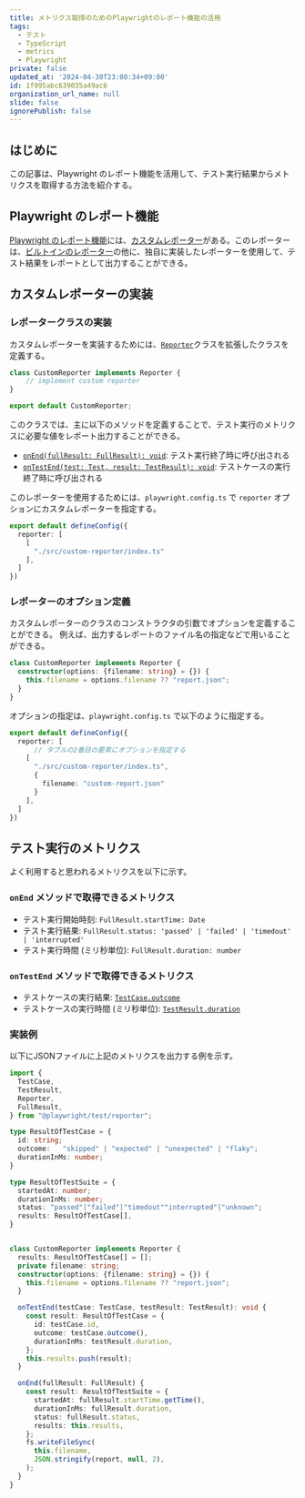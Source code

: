 ```yaml
---
title: メトリクス取得のためのPlaywrightのレポート機能の活用
tags:
  - テスト
  - TypeScript
  - metrics
  - Playwright
private: false
updated_at: '2024-04-30T23:00:34+09:00'
id: 1f995abc639035a49ac6
organization_url_name: null
slide: false
ignorePublish: false
---
```

## はじめに

この記事は、Playwright のレポート機能を活用して、テスト実行結果からメトリクスを取得する方法を紹介する。

## Playwright のレポート機能

[Playwright のレポート機能](https://playwright.dev/docs/test-reporters)には、[カスタムレポーター](https://playwright.dev/docs/test-reporters#custom-reporters)がある。このレポーターは、[ビルトインのレポーター](https://playwright.dev/docs/test-reporters#built-in-reporters)の他に、独自に実装したレポーターを使用して、テスト結果をレポートとして出力することができる。

## カスタムレポーターの実装

### レポータークラスの実装

カスタムレポーターを実装するためには、[`Reporter`](https://playwright.dev/docs/api/class-reporter)クラスを拡張したクラスを定義する。

```typescript:src/custom-reporter/index.ts
class CustomReporter implements Reporter {
    // implement custom reporter
}

export default CustomReporter;
```

このクラスでは、主に以下のメソッドを定義することで、テスト実行のメトリクスに必要な値をレポート出力することができる。

- [`onEnd(fullResult: FullResult): void`](https://playwright.dev/docs/api/class-reporter#reporter-on-end): テスト実行終了時に呼び出される
- [`onTestEnd(test: Test, result: TestResult): void`](https://playwright.dev/docs/api/class-reporter#reporter-on-test-end): テストケースの実行終了時に呼び出される

このレポーターを使用するためには、`playwright.config.ts` で `reporter` オプションにカスタムレポーターを指定する。

```typescript:playwright.config.ts
export default defineConfig({
  reporter: [
    [
      "./src/custom-reporter/index.ts"
    ],
  ]
})
```

### レポーターのオプション定義

カスタムレポーターのクラスのコンストラクタの引数でオプションを定義することができる。
例えば、出力するレポートのファイル名の指定などで用いることができる。

```typescript:src/custom-reporter/index.ts
class CustomReporter implements Reporter {
  constructor(options: {filename: string} = {}) {
    this.filename = options.filename ?? "report.json";
  }
}
```

オプションの指定は、`playwright.config.ts` で以下のように指定する。

```typescript:playwright.config.ts
export default defineConfig({
  reporter: [
      // タプルの2番目の要素にオプションを指定する
    [
      "./src/custom-reporter/index.ts",
      {
        filename: "custom-report.json"
      }
    ],
  ]
})
```

## テスト実行のメトリクス

よく利用すると思われるメトリクスを以下に示す。

### `onEnd` メソッドで取得できるメトリクス

- テスト実行開始時刻: `FullResult.startTime: Date`
- テスト実行結果: `FullResult.status: 'passed' | 'failed' | 'timedout' | 'interrupted'`
- テスト実行時間 (ミリ秒単位): `FullResult.duration: number`

### `onTestEnd` メソッドで取得できるメトリクス

- テストケースの実行結果: [`TestCase.outcome`](https://playwright.dev/docs/api/class-testcase#test-case-outcome)
- テストケースの実行時間 (ミリ秒単位): [`TestResult.duration`](https://playwright.dev/docs/api/class-testresult#test-result-duration)

### 実装例

以下にJSONファイルに上記のメトリクスを出力する例を示す。

```typescript:src/custom-reporter/index.ts
import {
  TestCase,
  TestResult,
  Reporter,
  FullResult,
} from "@playwright/test/reporter";

type ResultOfTestCase = {
  id: string;
  outcome:   "skipped" | "expected" | "unexpected" | "flaky";
  durationInMs: number;
}

type ResultOfTestSuite = {
  startedAt: number;
  durationInMs: number;
  status: "passed"|"failed"|"timedout""interrupted"|"unknown";
  results: ResultOfTestCase[],
}


class CustomReporter implements Reporter {
  results: ResultOfTestCase[] = [];
  private filename: string;
  constructor(options: {filename: string} = {}) {
    this.filename = options.filename ?? "report.json";
  }

  onTestEnd(testCase: TestCase, testResult: TestResult): void {
    const result: ResultOfTestCase = {
      id: testCase.id,
      outcome: testCase.outcome(),
      durationInMs: testResult.duration,
    };
    this.results.push(result);
  }

  onEnd(fullResult: FullResult) {
    const result: ResultOfTestSuite = {
      startedAt: fullResult.startTime.getTime(),
      durationInMs: fullResult.duration,
      status: fullResult.status,
      results: this.results,
    };
    fs.writeFileSync(
      this.filename,
      JSON.stringify(report, null, 2),
    );
  }
}
```

<!-- zenn article id: 3b8703c05611e4 -->
